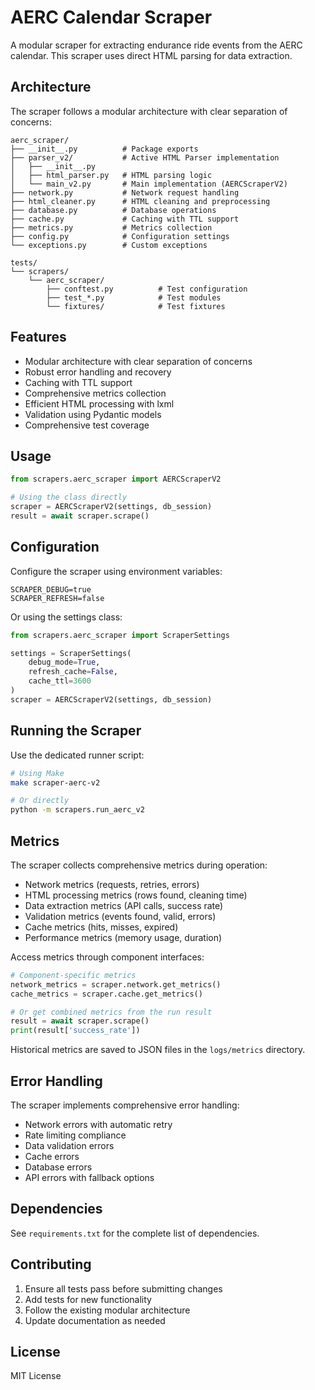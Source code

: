 # AERC Calendar Scraper

A modular scraper for extracting endurance ride events from the AERC calendar. This scraper uses direct HTML parsing for data extraction.

## Architecture

The scraper follows a modular architecture with clear separation of concerns:

```
aerc_scraper/
├── __init__.py          # Package exports
├── parser_v2/           # Active HTML Parser implementation
│   ├── __init__.py
│   ├── html_parser.py   # HTML parsing logic
│   └── main_v2.py       # Main implementation (AERCScraperV2)
├── network.py           # Network request handling
├── html_cleaner.py      # HTML cleaning and preprocessing
├── database.py          # Database operations
├── cache.py             # Caching with TTL support
├── metrics.py           # Metrics collection
├── config.py            # Configuration settings
└── exceptions.py        # Custom exceptions

tests/
└── scrapers/
    └── aerc_scraper/
        ├── conftest.py          # Test configuration
        ├── test_*.py            # Test modules
        └── fixtures/            # Test fixtures
```

## Features

- Modular architecture with clear separation of concerns
- Robust error handling and recovery
- Caching with TTL support
- Comprehensive metrics collection
- Efficient HTML processing with lxml
- Validation using Pydantic models
- Comprehensive test coverage

## Usage

```python
from scrapers.aerc_scraper import AERCScraperV2

# Using the class directly
scraper = AERCScraperV2(settings, db_session)
result = await scraper.scrape()
```

## Configuration

Configure the scraper using environment variables:

```env
SCRAPER_DEBUG=true
SCRAPER_REFRESH=false
```

Or using the settings class:

```python
from scrapers.aerc_scraper import ScraperSettings

settings = ScraperSettings(
    debug_mode=True,
    refresh_cache=False,
    cache_ttl=3600
)
scraper = AERCScraperV2(settings, db_session)
```

## Running the Scraper

Use the dedicated runner script:

```bash
# Using Make
make scraper-aerc-v2

# Or directly
python -m scrapers.run_aerc_v2
```

## Metrics

The scraper collects comprehensive metrics during operation:

- Network metrics (requests, retries, errors)
- HTML processing metrics (rows found, cleaning time)
- Data extraction metrics (API calls, success rate)
- Validation metrics (events found, valid, errors)
- Cache metrics (hits, misses, expired)
- Performance metrics (memory usage, duration)

Access metrics through component interfaces:

```python
# Component-specific metrics
network_metrics = scraper.network.get_metrics()
cache_metrics = scraper.cache.get_metrics()

# Or get combined metrics from the run result
result = await scraper.scrape()
print(result['success_rate'])
```

Historical metrics are saved to JSON files in the `logs/metrics` directory.

## Error Handling

The scraper implements comprehensive error handling:

- Network errors with automatic retry
- Rate limiting compliance
- Data validation errors
- Cache errors
- Database errors
- API errors with fallback options

## Dependencies

See `requirements.txt` for the complete list of dependencies.

## Contributing

1. Ensure all tests pass before submitting changes
2. Add tests for new functionality
3. Follow the existing modular architecture
4. Update documentation as needed

## License

MIT License